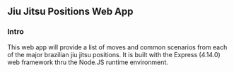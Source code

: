 ## Jiu Jitsu Positions Web App

### Intro
This web app will provide a list of moves and common scenarios from each of the major brazilian jiu jitsu positions. It is built with the Express (4.14.0) web framework thru the Node.JS runtime environment. 
